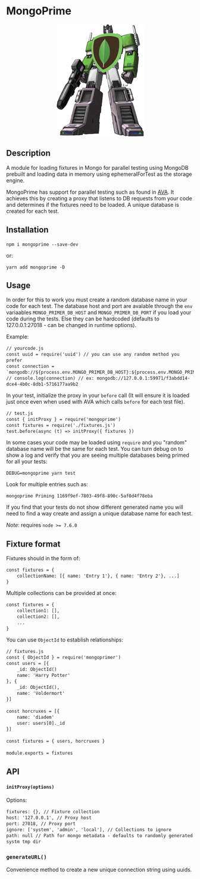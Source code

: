 # MongoPrime
<p align="center"><img src="./icon.png" /></p>

## Description
A module for loading fixtures in Mongo for parallel testing using MongoDB prebuilt and loading data in memory using ephemeralForTest as the storage engine.

MongoPrime has support for parallel testing such as found in [AVA](https://github.com/avajs/ava). It achieves this by creating a proxy that listens to DB requests from your code and determines if the fixtures need to be loaded. A unique database is created for each test. 

## Installation

    npm i mongoprime --save-dev

or:

    yarn add mongoprime -D

## Usage

In order for this to work you must create a random database name in your code for each test. The database host and port are avalable through the `env` variaables `MONGO_PRIMER_DB_HOST` and `MONGO_PRIMER_DB_PORT` if you load your code during the tests. Else they can be hardcoded (defaults to 127.0.0.1:27018 - can be changed in runtime options).


Example:

    // yourcode.js
    const uuid = require('uuid') // you can use any random method you prefer
    const connection = `mongodb://${process.env.MONGO_PRIMER_DB_HOST}:${process.env.MONGO_PRIMER_DB_PORT}/${uuid()}`
    // console.log(connection) // ex: mongodb://127.0.0.1:59971/f3abdd14-dce4-4b0c-8db1-5716177aa9b2

In your test, initialize the proxy in your `before` call (It will ensure it is loaded just once even when used with AVA which calls `before` for each test file).

    // test.js
    const { initProxy } = require('mongoprime')
    const fixtures = require('./fixtures.js')
    test.before(async (t) => initProxy({ fixtures })
    

In some cases your code may be loaded using `require` and you "random" database name will be the same for each test. You can turn debug on to show a log and verify that you are seeing multiple databases being primed for all your tests:

    DEBUG=mongoprime yarn test

Look for multiple entries such as:

    mongoprime Priming 1169f9ef-7803-49f8-890c-5af0d4f78eba

If you find that your tests do not show different generated name you will need to find a way create and assign a unique database name for each test.

*Note*: requires `node >= 7.6.0`

## Fixture format

Fixtures should in the form of:
    
    const fixtures = {
        collectionName: [{ name: 'Entry 1'}, { name: 'Entry 2'}, ...]
    }

Multiple collections can be provided at once:

    const fixtures = {
        collection1: [],
        collection2: [],
        ...
    }

You can use `ObjectId` to establish relationships:

    // fixtures.js
    const { ObjectId } = require('mongoprimer') 
    const users = [{ 
        _id: ObjectId()
        name: 'Harry Potter'
    }, { 
        _id: ObjectId(),
        name: 'Voldermort'
    }]

    const horcruxes = [{
        name: 'diadem'
        user: users[0]._id
    }]

    const fixtures = { users, horcruxes }

    module.exports = fixtures


## API

#### `initProxy(options)`
Options:
    
    fixtures: {}, // Fixture collection
    host: '127.0.0.1', // Proxy host
    port: 27018, // Proxy port
    ignore: ['system', 'admin', 'local'], // Collections to ignore
    path: null // Path for mongo metadata - defaults to randomly generated systm tmp dir

### `generateURL()`
Convenience method to create a new unique connection string using uuids.
